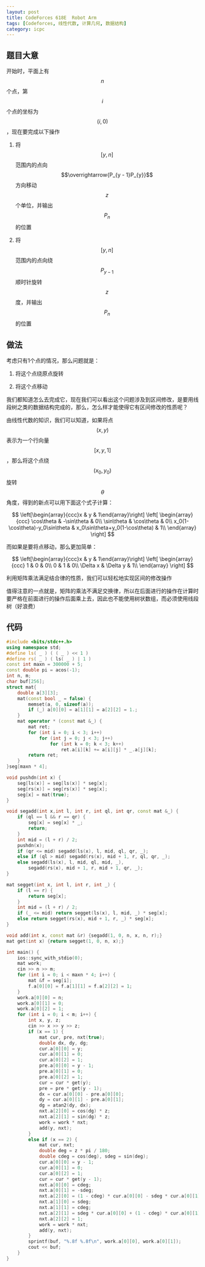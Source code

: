```yaml
---
layout: post
title: CodeForces 618E  Robot Arm
tags: [Codeforces, 线性代数, 计算几何, 数据结构]
category: icpc
---
```


题目大意
--------

开始时，平面上有$$n$$个点，第$$i$$个点的坐标为$$(i, 0)$$，现在要完成以下操作

1. 将$$[y, n]$$范围内的点向$$\overrightarrow{P_{y - 1}P_{y}}$$方向移动$$z$$个单位，并输出$$P_n$$的位置

2. 将$$[y, n]$$范围内的点向绕$$P_{y - 1}$$顺时针旋转$$z$$度，并输出$$P_n$$的位置

做法
----

考虑只有1个点的情况，那么问题就是：

1. 将这个点绕原点旋转

2. 将这个点移动

我们都知道怎么去完成它，现在我们可以看出这个问题涉及到区间修改，是要用线段树之类的数据结构完成的，那么，怎么样才能使得它有区间修改的性质呢？

由线性代数的知识，我们可以知道，如果将点$$(x, y)$$表示为一个行向量$$[x, y, 1]$$，那么将这个点绕$$(x_0, y_0)$$旋转$$\theta$$角度，得到的新点可以用下面这个式子计算：

$$
\left[\begin{array}{ccc}x & y & 1\end{array}\right]
\left[
  \begin{array}{ccc}
    \cos\theta & -\sin\theta & 0\\
    \sin\theta & \cos\theta & 0\\
    x_0(1-\cos\theta)-y_0\sin\theta & x_0\sin\theta+y_0(1-\cos\theta) & 1\\
  \end{array}
\right]
$$

而如果是要将点移动，那么更加简单：

$$
\left[\begin{array}{ccc}x & y & 1\end{array}\right]
\left[
  \begin{array}{ccc}
    1 & 0 & 0\\
    0 & 1 & 0\\
    \Delta x & \Delta y & 1\\
  \end{array}
\right]
$$


利用矩阵乘法满足结合律的性质，我们可以轻松地实现区间的修改操作

值得注意的一点就是，矩阵的乘法不满足交换律，所以在后面进行的操作在计算时要严格在前面进行的操作后面乘上去，因此也不能使用树状数组，而必须使用线段树（好浪费）

代码
----

```cpp
#include <bits/stdc++.h>
using namespace std;
#define ls( _ ) ( ( _ ) << 1 )
#define rs( _ ) ( ls( _ ) | 1 )
const int maxn = 300000 + 5;
const double pi = acos(-1);
int n, m;
char buf[256];
struct mat{
    double a[3][3];
    mat(const bool _ = false) {
        memset(a, 0, sizeof(a));
        if (_) a[0][0] = a[1][1] = a[2][2] = 1.;
    }
    mat operator * (const mat &_) {
        mat ret;
        for (int i = 0; i < 3; i++)
            for (int j = 0; j < 3; j++)
                for (int k = 0; k < 3; k++)
                    ret.a[i][k] += a[i][j] * _.a[j][k];
        return ret;
    }
}seg[maxn * 4];

void pushdn(int x) {
    seg[ls(x)] = seg[ls(x)] * seg[x];
    seg[rs(x)] = seg[rs(x)] * seg[x];
    seg[x] = mat(true);
}

void segadd(int x,int l, int r, int ql, int qr, const mat &_) {
    if (ql == l && r == qr) {
        seg[x] = seg[x] * _;
        return;
    }
    int mid = (l + r) / 2;
    pushdn(x);
    if (qr <= mid) segadd(ls(x), l, mid, ql, qr, _);
    else if (ql > mid) segadd(rs(x), mid + 1, r, ql, qr, _);
    else segadd(ls(x), l, mid, ql, mid, _),
        segadd(rs(x), mid + 1, r, mid + 1, qr, _);
}

mat segget(int x, int l, int r, int _) {
    if (l == r) {
        return seg[x];
    }
    int mid = (l + r) / 2;
    if (_ <= mid) return segget(ls(x), l, mid, _) * seg[x];
    else return segget(rs(x), mid + 1, r, _) * seg[x];
}

void add(int x, const mat &r) {segadd(1, 0, n, x, n, r);}
mat get(int x) {return segget(1, 0, n, x);}

int main() {
    ios::sync_with_stdio(0);
    mat work;
    cin >> n >> m;
    for (int i = 0; i < maxn * 4; i++) {
        mat &f = seg[i];
        f.a[0][0] = f.a[1][1] = f.a[2][2] = 1;
    }
    work.a[0][0] = n;
    work.a[0][1] = 0;
    work.a[0][2] = 1;
    for (int i = 0; i < m; i++) {
        int x, y, z;
        cin >> x >> y >> z;
        if (x == 1) {
            mat cur, pre, nxt(true);
            double dx, dy, dg;
            cur.a[0][0] = y;
            cur.a[0][1] = 0;
            cur.a[0][2] = 1;
            pre.a[0][0] = y - 1;
            pre.a[0][1] = 0;
            pre.a[0][2] = 1;
            cur = cur * get(y);
            pre = pre * get(y - 1);
            dx = cur.a[0][0] - pre.a[0][0];
            dy = cur.a[0][1] - pre.a[0][1];
            dg = atan2(dy, dx);
            nxt.a[2][0] = cos(dg) * z;
            nxt.a[2][1] = sin(dg) * z;
            work = work * nxt;
            add(y, nxt);
        }
        else if (x == 2) {
            mat cur, nxt;
            double deg = z * pi / 180;
            double cdeg = cos(deg), sdeg = sin(deg);
            cur.a[0][0] = y - 1;
            cur.a[0][1] = 0;
            cur.a[0][2] = 1;
            cur = cur * get(y - 1);
            nxt.a[0][0] = cdeg;
            nxt.a[0][1] = -sdeg;
            nxt.a[2][0] = (1 - cdeg) * cur.a[0][0] - sdeg * cur.a[0][1];
            nxt.a[1][0] = sdeg;
            nxt.a[1][1] = cdeg;
            nxt.a[2][1] = sdeg * cur.a[0][0] + (1 - cdeg) * cur.a[0][1];
            nxt.a[2][2] = 1;
            work = work * nxt;
            add(y, nxt);
        }
        sprintf(buf, "%.8f %.8f\n", work.a[0][0], work.a[0][1]);
        cout << buf;
    }
}
```
